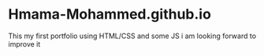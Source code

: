 # Hmama-Mohammed.github.io
This my first portfolio using HTML/CSS and some JS 
i am looking forward to improve it 
